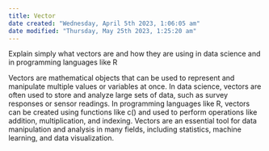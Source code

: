 ```yaml
---
title: Vector
date created: "Wednesday, April 5th 2023, 1:06:05 am"
date modified: "Thursday, May 25th 2023, 1:25:20 am"
---
```


Explain simply what vectors are and how they are using in data science and in programming languages like R

Vectors are mathematical objects that can be used to represent and manipulate multiple values or variables at once. In data science, vectors are often used to store and analyze large sets of data, such as survey responses or sensor readings. In programming languages like R, vectors can be created using functions like c() and used to perform operations like addition, multiplication, and indexing. Vectors are an essential tool for data manipulation and analysis in many fields, including statistics, machine learning, and data visualization.
